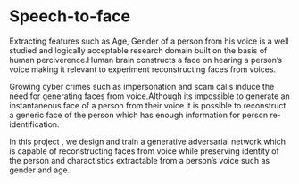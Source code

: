 # Speech-to-face

<p>
Extracting features such as Age, Gender of a person from his voice is a well studied and logically acceptable research domain built on the basis of human perciverence.Human brain constructs a face on hearing a person’s voice making it relevant to experiment reconstructing faces from voices.</p>
 <p> Growing cyber crimes  such as impersonation and scam calls induce the need for generating faces from voice.Although its impossible to generate an instantaneous face of a person from their voice it is possible to reconstruct a generic face of the person which has enough information for person re-identification. 
  </p> <p>In this project , we design and train a generative adversarial network which is capable of reconstructing faces from voice while preserving identity of the person and charactistics extractable from a person’s voice such as gender and age.

  </p>
